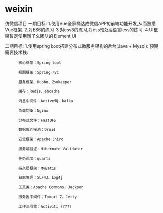 # weixin
仿微信项目
一期目标:
    1.使用Vue全家桶达成微信APP的前端功能开发,从而熟悉Vue框架.
    2.对ES6的练习.
    3.对css3的练习,对css预处理语言less的练习.
    4.UI框架暂定使用饿了么团队的 Element UI
    
二期目标:
    1.使用spring boot搭建分布式微服务架构的后台(Java + Mysql):
        预期需要技术栈:
      
          核心框架：Spring boot

          视图框架：Spring MVC
          
          服务框架：Dubbo、Zookeeper

          缓存：Redis、ehcache

          消息中间件：ActiveMQ，kafka

          负载均衡：Nginx

          分布式文件：FastDFS

          数据库连接池：Druid

          安全框架：Apache Shiro

          服务端验证：Hibernate Validator

          任务调度：quartz

          持久层框架：MyBatis

          日志管理：SLF4J、Log4j

          工具类：Apache Commons、Jackson

          服务器中间件：Tomcat 7、Jetty

          工作流引擎：Activiti ?????
